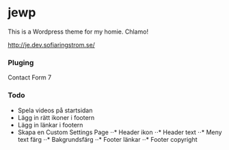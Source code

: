 # jewp
This is a Wordpress theme for my homie. Chlamo!

http://je.dev.sofiaringstrom.se/

### Pluging
Contact Form 7

### Todo

* Spela videos på startsidan
* Lägg in rätt ikoner i footern
* Lägg in länkar i footern
* Skapa en Custom Settings Page
⋅⋅* Header ikon
⋅⋅* Header text
⋅⋅* Meny text färg
⋅⋅* Bakgrundsfärg
⋅⋅* Footer länkar
⋅⋅* Footer copyright
